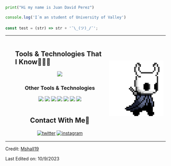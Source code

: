 ```python
print("Hi my name is Juan David Perez")
```
```javascript
console.log('I´m an student of University of Valley')

const test = (str) => str + '¯\_(ツ)_/¯';
```

<div>
  <table>
    <tr>
      <td>
        <div>
          <a align="left">
            <!--Tecnologias-->
            <div id="user-content-toc">
              <ul align="center">
                <summary><h2 style="display: inline-block">Tools & Technologies That I Know👨🏻‍💻</h2></summary>
                <a href="https://skillicons.dev">
                  <img src="https://skillicons.dev/icons?i=java,c,py,ps,js,postgres,git,vscode,wordpress,html,figma&theme=light&perline=4" />
                </a>
                <summary><h3 style="display: inline-block">Other Tools & Technologies</h3></summary>
                <div id="user-content-toc">
                  <img src="https://img.shields.io/badge/github-181717.svg?&style=for-the-badge&logo=github&logoColor=white"/>
                  <img src="https://img.shields.io/badge/blockbench-1E93D9.svg?&style=for-the-badge&logo=blockbench&logoColor=white"/>
                  <img src="https://img.shields.io/badge/wondershare filmora-07273D.svg?&style=for-the-badge&logo=wondersharefilmora&logoColor=white"/>
                  <img src="https://img.shields.io/badge/obsstudio-302E31.svg?&style=for-the-badge&logo=obsstudio&logoColor=white"/>
                  <img src="https://img.shields.io/badge/jira-0052CC.svg?&style=for-the-badge&logo=jira&logoColor=white"/>
                  <img src="https://img.shields.io/badge/adobe XD-FF61F6.svg?&style=for-the-badge&logo=adobexd&logoColor=white"/>
                  <img src="https://img.shields.io/badge/adobe premier-9999FF.svg?&style=for-the-badge&logo=adobepremierepro&logoColor=white"/>
                </div>
              </ul>
            </div>
            <!--Contacto-->
            <div id="user-content-toc">
              <ul align="center">
                <summary><h2 style="display: inline-block">Contact With Me🤝</h2></summary>
                <a href="https://skillicons.dev">
                  <a href="https://twitter.com/Marahall_" target="blank"><img align="center" src="https://skillicons.dev/icons?i=twitter" alt="twitter" height="50" width="50"/></a> 
                  <a href="https://www.instagram.com/judape.z_11/" target="blank"><img align="center" src="https://skillicons.dev/icons?i=instagram" alt="instagram" height="50" width="50"/></a>
                </a>
              </ul>
            </div>
      </td>
      <td>
        <img align="right" width="300" alt="GIF" src="https://raw.githubusercontent.com/TanZng/TanZng/master/assets/hollor_knight3.gif"/>
      </td>
    </tr>
  </table>
</div>



Credit: [Mshall19](https://github.com/Mshall19)

Last Edited on: 10/9/2023

